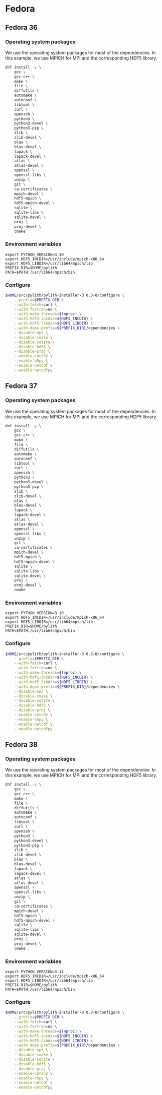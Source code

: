 # Fedora

## Fedora 36

### Operating system packages

We use the operating system packages for most of the dependencies. In
this example, we use MPICH for MPI and the corresponding HDF5 library.

```bash
dnf install -y \
    gcc \
    gcc-c++ \
    make \
    file \
    diffutils \
    automake \
    autoconf \
    libtool \
    curl \
    openssh \
    python3 \
    python3-devel \
    python3-pip \
    zlib \
    zlib-devel \
    blas \
    blas-devel \
    lapack \
    lapack-devel \
    atlas \
    atlas-devel \
    openssl \
    openssl-libs \
    unzip \
    git \
    ca-certificates \
    mpich-devel \
    hdf5-mpich \
    hdf5-mpich-devel \
    sqlite \
    sqlite-libs \
    sqlite-devel \
    proj \
    proj-devel \
    cmake
```

### Environment variables

```
export PYTHON_VERSION=3.10
export HDF5_INCDIR=/usr/include/mpich-x86_64
export HDF5_LIBDIR=/usr/lib64/mpich/lib
PREFIX_DIR=$HOME/pylith
PATH=$PATH:/usr/lib64/mpich/bin
```

### Configure

```bash
$HOME/src/pylith/pylith-installer-3.0.3-0/configure \
    --prefix=$PREFIX_DIR \
    --with-fetch=curl \
    --with-fortran=no \
    --with-make-threads=$(nproc) \
    --with-hdf5-incdir=${HDF5_INCDIR} \
    --with-hdf5-libdir=${HDF5_LIBDIR} \
    --with-deps-prefix=${PREFIX_DIR}/dependencies \
    --disable-mpi \
    --disable-cmake \
    --disable-sqlite \
    --disable-hdf5 \
    --disable-proj \
    --enable-catch2 \
    --enable-h5py \
    --enable-netcdf \
    --enable-netcdfpy
```

## Fedora 37

### Operating system packages

We use the operating system packages for most of the dependencies. In
this example, we use MPICH for MPI and the corresponding HDF5 library.

```bash
dnf install -y \
    gcc \
    gcc-c++ \
    make \
    file \
    diffutils \
    automake \
    autoconf \
    libtool \
    curl \
    openssh \
    python3 \
    python3-devel \
    python3-pip \
    zlib \
    zlib-devel \
    blas \
    blas-devel \
    lapack \
    lapack-devel \
    atlas \
    atlas-devel \
    openssl \
    openssl-libs \
    unzip \
    git \
    ca-certificates \
    mpich-devel \
    hdf5-mpich \
    hdf5-mpich-devel \
    sqlite \
    sqlite-libs \
    sqlite-devel \
    proj \
    proj-devel \
    cmake
```

### Environment variables

```
export PYTHON_VERSION=3.10
export HDF5_INCDIR=/usr/include/mpich-x86_64
export HDF5_LIBDIR=/usr/lib64/mpich/lib
PREFIX_DIR=$HOME/pylith
PATH=$PATH:/usr/lib64/mpich/bin
```

### Configure

```bash
$HOME/src/pylith/pylith-installer-3.0.3-0/configure \
    --prefix=$PREFIX_DIR \
    --with-fetch=curl \
    --with-fortran=no \
    --with-make-threads=$(nproc) \
    --with-hdf5-incdir=${HDF5_INCDIR} \
    --with-hdf5-libdir=${HDF5_LIBDIR} \
    --with-deps-prefix=${PREFIX_DIR}/dependencies \
    --disable-mpi \
    --disable-cmake \
    --disable-sqlite \
    --disable-hdf5 \
    --disable-proj \
    --enable-catch2 \
    --enable-h5py \
    --enable-netcdf \
    --enable-netcdfpy
```

## Fedora 38

### Operating system packages

We use the operating system packages for most of the dependencies. In
this example, we use MPICH for MPI and the corresponding HDF5 library.

```bash
dnf install -y \
    gcc \
    gcc-c++ \
    make \
    file \
    diffutils \
    automake \
    autoconf \
    libtool \
    curl \
    openssh \
    python3 \
    python3-devel \
    python3-pip \
    zlib \
    zlib-devel \
    blas \
    blas-devel \
    lapack \
    lapack-devel \
    atlas \
    atlas-devel \
    openssl \
    openssl-libs \
    unzip \
    git \
    ca-certificates \
    mpich-devel \
    hdf5-mpich \
    hdf5-mpich-devel \
    sqlite \
    sqlite-libs \
    sqlite-devel \
    proj \
    proj-devel \
    cmake
```

### Environment variables

```
export PYTHON_VERSION=3.11
export HDF5_INCDIR=/usr/include/mpich-x86_64
export HDF5_LIBDIR=/usr/lib64/mpich/lib
PREFIX_DIR=$HOME/pylith
PATH=$PATH:/usr/lib64/mpich/bin
```

### Configure

```bash
$HOME/src/pylith/pylith-installer-3.0.3-0/configure \
    --prefix=$PREFIX_DIR \
    --with-fetch=curl \
    --with-fortran=no \
    --with-make-threads=$(nproc) \
    --with-hdf5-incdir=${HDF5_INCDIR} \
    --with-hdf5-libdir=${HDF5_LIBDIR} \
    --with-deps-prefix=${PREFIX_DIR}/dependencies \
    --disable-mpi \
    --disable-cmake \
    --disable-sqlite \
    --disable-hdf5 \
    --disable-proj \
    --enable-catch2 \
    --enable-h5py \
    --enable-netcdf \
    --enable-netcdfpy
```
